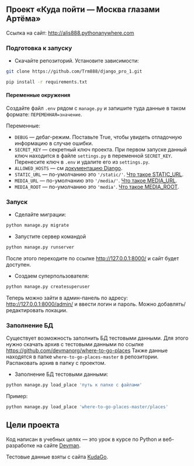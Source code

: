 ## Проект «Куда пойти — Москва глазами Артёма»    


Ссылка на сайт: http://alis888.pythonanywhere.com  


### Подготовка к запуску

- Скачайте репозиторий. Установите зависимости:

```sh
git clone https://github.com/Trm888/django_pro_1.git
```
```sh
pip install -r requirements.txt
```

#### Переменные окружения

Создайте файл `.env` рядом с `manage.py` и запишите туда данные в таком формате: `ПЕРЕМЕННАЯ=значение`.

Переменные:
- `DEBUG` — дебаг-режим. Поставьте True, чтобы увидеть отладочную информацию в случае ошибки.
- `SECRET_KEY` — секретный ключ проекта. При первом запуске данный ключ находится в файле `settings.py` в переменной `SECRET_KEY`. Перенесите ключ в `.env` и удалите его из `settings.py`.
- `ALLOWED_HOSTS` — см [документацию Django](https://docs.djangoproject.com/en/3.1/ref/settings/#allowed-hosts).
- `STATIC_URL` — по-умолчанию это `'/static/'`. [Что такое STATIC_URL](https://docs.djangoproject.com/en/4.0/ref/settings/#std:setting-STATIC_URL).
- `MEDIA_URL` — по-умолчанию это `'/media/'`. [Что такое MEDIA_URL](https://docs.djangoproject.com/en/4.0/ref/settings/#std:setting-MEDIA_URL).
- `MEDIA_ROOT` — по-умолчанию это `'media'`. [Что такое MEDIA_ROOT](https://docs.djangoproject.com/en/4.0/ref/settings/#std:setting-MEDIA_ROOT).

### Запуск

- Сделайте миграции:

```sh
python manage.py migrate
```

- Запустите сервер командой

```sh
python manage.py runserver
```
После этого переходите по ссылке http://127.0.0.1:8000/ и сайт будет доступен.

- Создаем суперпользователя:
```sh
python manage.py createsuperuser
```
Теперь можно зайти в админ-панель по адресу: http://127.0.0.1:8000/admin/ и ввести логин и пароль.
Можно добавлять/редактировать локации.

### Заполнение БД

Существует возможность заполнить БД тестовыми данными. Для этого нужно скачать архив с тестовыми данными по ссылке https://github.com/devmanorg/where-to-go-places
Также данные находятся в папке `where-to-go-places-master` в репозитории.
Распаковать архив в папку с проектом.


- Заполнение БД тестовыми данными:
```sh
python manage.py load_place 'путь к папке с файлами'
```
Пример:
```sh
python manage.py load_place 'where-to-go-places-master/places'
```



## Цели проекта

Код написан в учебных целях — это урок в курсе по Python и веб-разработке на сайте [Devman](https://dvmn.org).

Тестовые данные взяты с сайта [KudaGo](https://kudago.com).
